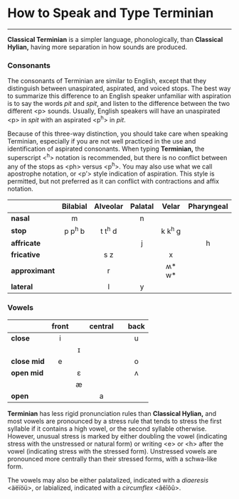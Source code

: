 # How to Speak and Type Terminian
---
**Classical Terminian** is a simpler language, phonologically, than **Classical Hylian,** having more separation in how sounds are produced.
### Consonants

The consonants of Terminian are similar to English, except that they distinguish between unaspirated, aspirated, and voiced stops. The best way to summarize this difference to an English speaker unfamiliar with aspiration is to say the words _pit_ and _spit_, and listen to the difference between the two different \<p\> sounds. Usually, English speakers will have an unaspirated \<p\> in _spit_ with an aspirated \<p<sup>h</sup>\> in _pit_.

Because of this three-way distinction, you should take care when speaking Terminian, especially if you are not well practiced in the use and identification of aspirated consonants. When typing **Terminian,** the superscript \<<sup>h</sup>\> notation is recommended, but there is no conflict between any of the stops as \<ph\> versus \<p<sup>h</sup>\>. You may also use what we call apostrophe notation, or \<p’\> style indication of aspiration. This style is permitted, but not preferred as it can conflict with contractions and affix notation.

| | Bilabial | Alveolar | Palatal | Velar | Pharyngeal |
|:-|:-:|:-:|:-:|:-:|:-:|
| **nasal** | m | | n | |  |
| **stop** | p p<sup>h</sup> b | t t<sup>h</sup> d | | k k<sup>h</sup> g |  |
| **affricate** |  |  | j |  |  h |
| **fricative** |  | s z | | x |  |
| **approximant** |  | r |  | ʍ\* w\* |  |
| **lateral** |  | l | y |  |  |

### Vowels

| | front |  | central |  | back |
|:-|:-:|:-:|:-:|:-:|:-:|
| **close** | i |  |  |  | u |
|  |  | ɪ |  |  |  |
| **close mid** | e |  |  |  | o |
| **open mid** |  | ɛ |  |  | ʌ |
|  |  | æ |  |  |  |
| **open** |  |  | a |  |

**Terminian** has less rigid pronunciation rules than **Classical Hylian,** and most vowels are pronounced by a stress rule that tends to stress the first syllable if it contains a high vowel, or the second syllable otherwise. However, unusual stress is marked by either doubling the vowel (indicating stress with the unstressed or natural form) or writing \<e\> or \<h\> after the vowel (indicating stress with the stressed form). Unstressed vowels are pronounced more centrally than their stressed forms, with a schwa-like form.

The vowels may also be either palatalized, indicated with a _diaeresis_ \<äëïöü\>, or labialized, indicated with a _circumflex_ \<âêîôû\>.